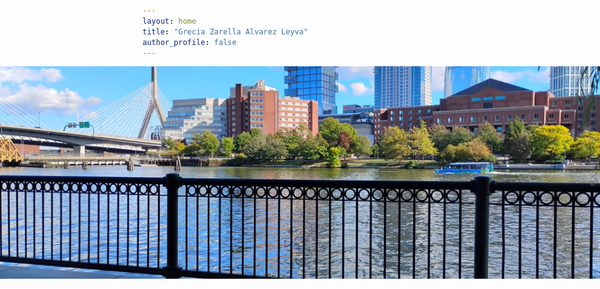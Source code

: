 ```yaml
---
layout: home
title: "Grecia Zarella Alvarez Leyva"
author_profile: false
---
```


<!-- Banner Section -->
<div style="width:100vw;position:relative;left:50%;right:50%;margin-left:-50vw;margin-right:-50vw;overflow:hidden;">
  <img src="/assets/images/ca2a5e10-69a5-4e0e-9d59-bdee896c978e.jpg" alt="San Francisco Skyline" style="display:block;width:100vw;max-width:100vw;height:340px;object-fit:cover;margin:0 auto;">
</div>
